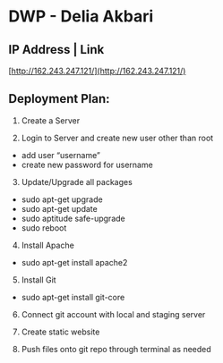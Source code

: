 # DWP - Delia Akbari

## IP Address | Link
[http://162.243.247.121/](http://162.243.247.121/)

## Deployment Plan:
1. Create a Server

2. Login to Server and create new user other than root
  * add user “username”
  * create new password for username

3. Update/Upgrade all packages
  * sudo apt-get upgrade
  * sudo apt-get update 
  * sudo aptitude safe-upgrade
  * sudo reboot

4. Install Apache
  * sudo apt-get install apache2

5. Install Git
  * sudo apt-get install git-core

6. Connect git account with local and staging server

7. Create static website

8. Push files onto git repo through terminal as needed
